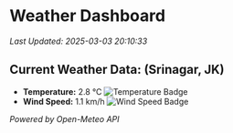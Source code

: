 
# Weather Dashboard

_Last Updated: 2025-03-03 20:10:33_

## Current Weather Data: (Srinagar, JK)
- **Temperature:** 2.8 °C ![Temperature Badge](https://img.shields.io/badge/Temperature-Low%20Temp-blue)
- **Wind Speed:** 1.1 km/h ![Wind Speed Badge](https://img.shields.io/badge/Wind%20Speed-Light%20Wind-blue)

*Powered by Open-Meteo API*
